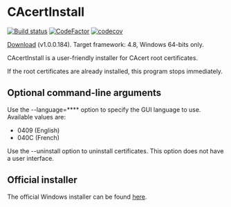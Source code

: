 # CAcertInstall
[![Build status](https://ci.appveyor.com/api/projects/status/p0mba4tns6ooi0fm?svg=true)](https://ci.appveyor.com/project/dlebansais/cacertinstall)
[![CodeFactor](https://www.codefactor.io/repository/github/dlebansais/cacertinstall/badge)](https://www.codefactor.io/repository/github/dlebansais/cacertinstall)
[![codecov](https://codecov.io/gh/dlebansais/CAcertInstall/branch/master/graph/badge.svg)](https://codecov.io/gh/dlebansais/CAcertInstall)

[Download](https://github.com/dlebansais/CAcertInstall/releases/download/v1.0.0.184/CAcertInstall.exe) (v1.0.0.184). Target framework: 4.8, Windows 64-bits only.

CAcertInstall is a user-friendly installer for CAcert root certificates.

If the root certificates are already installed, this program stops immediately.

## Optional command-line arguments

Use the --language=**** option to specify the GUI language to use. Available values are:
* 0409 (English)
* 040C (French)

Use the --uninstall option to uninstall certificates. This option does not have a user interface.

## Official installer

The official Windows installer can be found [here](https://www.cacert.org/index.php?id=3).


